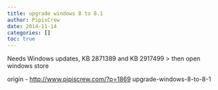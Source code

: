 ```yaml
---
title: upgrade windows 8 to 8.1
author: PipisCrew
date: 2014-11-14
categories: []
toc: true
---
```


Needs Windows updates, KB 2871389 and KB 2917499 > then open windows store

origin - http://www.pipiscrew.com/?p=1869 upgrade-windows-8-to-8-1